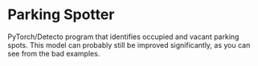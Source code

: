 # Parking Spotter
PyTorch/Detecto program that identifies occupied and vacant parking spots.
This model can probably still be improved significantly, as you can see from the bad examples.


